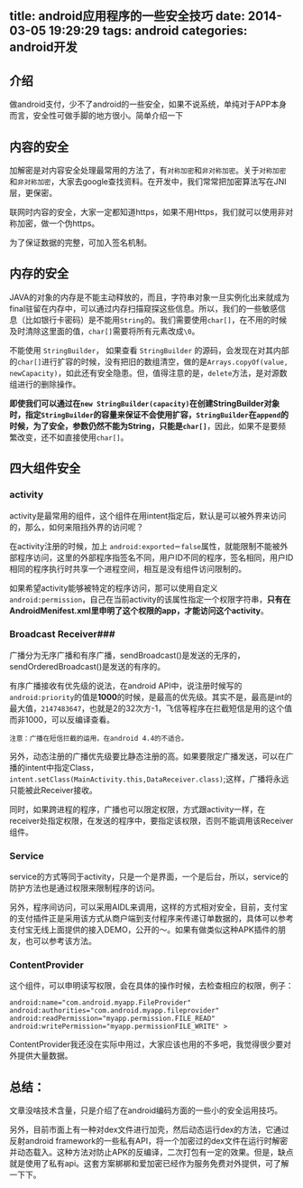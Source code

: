 title: android应用程序的一些安全技巧
date: 2014-03-05 19:29:29
tags: android
categories: android开发
---
## 介绍 ##
做android支付，少不了android的一些安全，如果不说系统，单纯对于APP本身而言，安全性可做手脚的地方很小。简单介绍一下

## 内容的安全 ##
加解密是对内容安全处理最常用的方法了，有`对称加密`和`非对称加密`。关于`对称加密`和`非对称加密`，大家去google查找资料。在开发中，我们常常把加密算法写在JNI层，更保密。

联网时内容的安全，大家一定都知道https，如果不用Https，我们就可以使用非对称加密，做一个伪https。

为了保证数据的完整，可加入签名机制。

<!-- more -->
## 内存的安全 ##
JAVA的对象的内存是不能主动释放的，而且，字符串对象一旦实例化出来就成为final驻留在内存中，可以通过内存扫描窥探这些信息。所以，我们的一些敏感信息（比如银行卡密码）是不能用`String`的。我们需要使用`char[]`，在不用的时候及时清除这里面的值，`char[]`需要将所有元素改成`\0`。

不能使用 `StringBuilder`， 如果查看 `StringBuilder` 的源码，会发现在对其内部的`char[]`进行扩容的时候，没有把旧的数组清空，做的是`Arrays.copyOf(value,  newCapacity)`，如此还有安全隐患。但，值得注意的是，`delete`方法，是对源数组进行的删除操作。

**即使我们可以通过在`new StringBuilder(capacity)`在创建StringBuilder对象时，指定`StringBuilder`的容量来保证不会使用扩容，`StringBuilder`在`append`的时候，为了安全，参数仍然不能为String，只能是`char[]`**，因此，如果不是要频繁改变，还不如直接使用`char[]`。



## 四大组件安全 ##
### activity ###
activity是最常用的组件，这个组件在用intent指定后，默认是可以被外界来访问的，那么，如何来阻挡外界的访问呢？

在activity注册的时候，加上 `android:exported＝false`属性，就能限制不能被外部程序访问，这里的外部程序指签名不同，用户ID不同的程序，签名相同，用户ID相同的程序执行时共享一个进程空间，相互是没有组件访问限制的。

如果希望activity能够被特定的程序访问，那可以使用自定义`android:permission`，自己在当前activity的该属性指定一个权限字符串，**只有在AndroidMenifest.xml里申明了这个权限的app，才能访问这个activity**。

### Broadcast Receiver###
广播分为无序广播和有序广播，sendBroadcast()是发送的无序的，sendOrderedBroadcast()是发送的有序的。

有序广播接收有优先级的说法，在android API中，说注册时候写的`android:priority`的值是**1000**的时候，是最高的优先级。其实不是，最高是int的最大值，`2147483647`，也就是2的32次方-1，飞信等程序在拦截短信是用的这个值而非1000，可以反编译查看。

	注意：广播在短信拦截的运用，在android 4.4的不适合。

另外，动态注册的广播优先级要比静态注册的高。如果要限定广播发送，可以在广播的intent中指定Class，`intent.setClass(MainActivity.this,DataReceiver.class)`;这样，广播将永远只能被此Receiver接收。

同时，如果跨进程的程序，广播也可以限定权限，方式跟activity一样，在receiver处指定权限，在发送的程序中，要指定该权限，否则不能调用该Receiver组件。

### Service ###
service的方式等同于activity，只是一个是界面，一个是后台，所以，service的防护方法也是通过权限来限制程序的访问。

另外，程序间访问，可以采用AIDL来调用，这样的方式相对安全，目前，支付宝的支付插件正是采用该方式从商户端到支付程序来传递订单数据的，具体可以参考支付宝无线上面提供的接入DEMO，公开的～。如果有做类似这种APK插件的朋友，也可以参考该方法。

### ContentProvider ###
这个组件，可以申明读写权限，会在具体的操作时候，去检查相应的权限，例子：
```
android:name="com.android.myapp.FileProvider"
android:authorities="com.android.myapp.fileprovider"
android:readPermission="myapp.permission.FILE_READ"
android:writePermission="myapp.permissionFILE_WRITE" >
```
ContentProvider我还没在实际中用过，大家应该也用的不多吧，我觉得很少要对外提供大量数据。

## 总结： ##
文章没啥技术含量，只是介绍了在android编码方面的一些小的安全运用技巧。

另外，目前市面上有一种对dex文件进行加壳，然后动态运行dex的方法，它通过反射android framework的一些私有API，将一个加密过的dex文件在运行时解密并动态载入。这种方法对防止APK的反编译，二次打包有一定的效果。但是，缺点就是使用了私有api。这套方案梆梆和爱加密已经作为服务免费对外提供，可了解一下下。